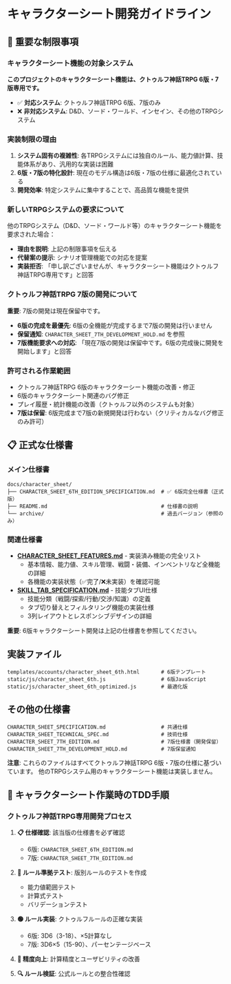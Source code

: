 # キャラクターシート開発ガイドライン

## 🚨 重要な制限事項

### キャラクターシート機能の対象システム

**このプロジェクトのキャラクターシート機能は、クトゥルフ神話TRPG 6版・7版専用です。**

- ✅ **対応システム**: クトゥルフ神話TRPG 6版、7版のみ
- ❌ **非対応システム**: D&D、ソード・ワールド、インセイン、その他のTRPGシステム

### 実装制限の理由
1. **システム固有の複雑性**: 各TRPGシステムには独自のルール、能力値計算、技能体系があり、汎用的な実装は困難
2. **6版・7版の特化設計**: 現在のモデル構造は6版・7版の仕様に最適化されている
3. **開発効率**: 特定システムに集中することで、高品質な機能を提供

### 新しいTRPGシステムの要求について
他のTRPGシステム（D&D、ソード・ワールド等）のキャラクターシート機能を要求された場合：
- **理由を説明**: 上記の制限事項を伝える
- **代替案の提示**: シナリオ管理機能での対応を提案
- **実装拒否**: 「申し訳ございませんが、キャラクターシート機能はクトゥルフ神話TRPG専用です」と回答

### クトゥルフ神話TRPG 7版の開発について
**重要**: 7版の開発は現在保留中です。
- **6版の完成を最優先**: 6版の全機能が完成するまで7版の開発は行いません
- **保留通知**: `CHARACTER_SHEET_7TH_DEVELOPMENT_HOLD.md` を参照
- **7版機能要求への対応**: 「現在7版の開発は保留中です。6版の完成後に開発を開始します」と回答

### 許可される作業範囲
- クトゥルフ神話TRPG 6版のキャラクターシート機能の改善・修正
- 6版のキャラクターシート関連のバグ修正
- プレイ履歴・統計機能の改善（クトゥルフ以外のシステムも対象）
- **7版は保留**: 6版完成まで7版の新規開発は行わない（クリティカルなバグ修正のみ許可）

## 📋 正式な仕様書

### メイン仕様書
```
docs/character_sheet/
├── CHARACTER_SHEET_6TH_EDITION_SPECIFICATION.md  # ✅ 6版完全仕様書（正式版）
├── README.md                                     # 仕様書の説明
└── archive/                                      # 過去バージョン（参照のみ）
```

### 関連仕様書
- **[CHARACTER_SHEET_FEATURES.md](../../CHARACTER_SHEET_FEATURES.md)** - 実装済み機能の完全リスト
  - 基本情報、能力値、スキル管理、戦闘・装備、インベントリなど全機能の詳細
  - 各機能の実装状態（✅完了/❌未実装）を確認可能
- **[SKILL_TAB_SPECIFICATION.md](../../SKILL_TAB_SPECIFICATION.md)** - 技能タブUI仕様
  - 技能分類（戦闘/探索/行動/交渉/知識）の定義
  - タブ切り替えとフィルタリング機能の実装仕様
  - 3列レイアウトとレスポンシブデザインの詳細

**重要**: 6版キャラクターシート開発は上記の仕様書を参照してください。

## 実装ファイル

```
templates/accounts/character_sheet_6th.html       # 6版テンプレート
static/js/character_sheet_6th.js                  # 6版JavaScript
static/js/character_sheet_6th_optimized.js        # 最適化版
```

## その他の仕様書

```
CHARACTER_SHEET_SPECIFICATION.md                  # 共通仕様
CHARACTER_SHEET_TECHNICAL_SPEC.md                 # 技術仕様
CHARACTER_SHEET_7TH_EDITION.md                    # 7版仕様書（開発保留）
CHARACTER_SHEET_7TH_DEVELOPMENT_HOLD.md           # 7版保留通知
```

**注意**: これらのファイルはすべてクトゥルフ神話TRPG 6版・7版の仕様に基づいています。
他のTRPGシステム用のキャラクターシート機能は実装しません。

## 🎯 キャラクターシート作業時のTDD手順

### クトゥルフ神話TRPG専用開発プロセス
1. **📋 仕様確認**: 該当版の仕様書を必ず確認
   - 6版: `CHARACTER_SHEET_6TH_EDITION.md`
   - 7版: `CHARACTER_SHEET_7TH_EDITION.md`

2. **🔴 ルール準拠テスト**: 版別ルールのテストを作成
   - 能力値範囲テスト
   - 計算式テスト
   - バリデーションテスト

3. **🟢 ルール実装**: クトゥルフルールの正確な実装
   - 6版: 3D6（3-18）、×5計算なし
   - 7版: 3D6×5（15-90）、パーセンテージベース

4. **🔵 精度向上**: 計算精度とユーザビリティの改善

5. **🔍 ルール検証**: 公式ルールとの整合性確認